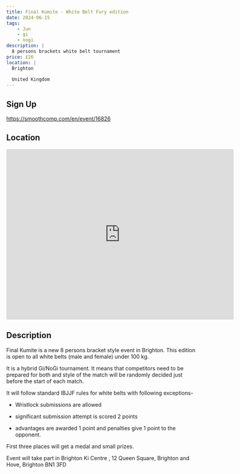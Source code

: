 ```yaml
---
title: Final Kumite - White Belt Fury edition
date: 2024-06-15
tags:
    - Jun
    - gi 
    - nogi 
description: |
  8 persons brackets white belt tournament
price: £26
location: |
  Brighton
  
  United Kingdom
---
```

## Sign Up
https://smoothcomp.com/en/event/16826

## Location
<iframe src="https://www.google.com/maps/embed?pb=!1m18!1m12!1m3!1d12345.6789!2d-0.1436746!3d50.8246162!2m3!1f0!2f0!3f0!3m2!1i1024!2i768!4f13.1!3m3!1m2!1s0x0%3A0x0!2z50.8246162!5e0!3m2!1sen!2sus!4v1234567890" width="600" height="450" style="border:0;" allowfullscreen="" loading="lazy"></iframe>

## Description
Final Kumite is a new 8 persons bracket style event in Brighton. This edition is open to all white belts (male and female) under 100 kg. 


It is a hybrid Gi/NoGi tournament. It means that competitors need to be prepared for both and style of the match will be randomly decided just before the start of each match. 


It will follow standard IBJJF rules for white belts with following exceptions-


- Wristlock submissions are allowed


- significant submission attempt is scored 2 points


- advantages are awarded 1 point and penalties give 1 point to the opponent. 


First three places will get a medal and small prizes. 


Event will take part in Brighton Ki Centre , 12 Queen Square, Brighton and Hove, Brighton BN1 3FD